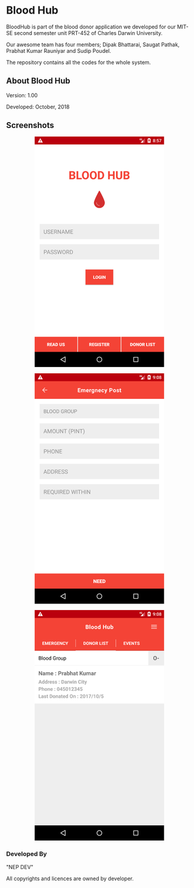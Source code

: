 # Blood Hub

BloodHub is part of the blood donor application we developed for our MIT-SE second semester unit PRT-452 of Charles Darwin University.

Our awesome team has four members; Dipak Bhattarai, Saugat Pathak, Prabhat Kumar Rauniyar and Sudip Poudel.

The repository contains all the codes for the whole system.

## About Blood Hub

Version: 1.00

Developed: October, 2018

## Screenshots

<p align="center">
  <img src="https://github.com/knightmstr/bloodhub/blob/master/Screenshot_HomePage.png" width="350"/>
 </p>
<p align="center">
  <img src="https://github.com/knightmstr/bloodhub/blob/master/Screenshot_EmergencyPost.png" width="350"/>
 </p>
 <p align="center">
  <img src="https://github.com/knightmstr/bloodhub/blob/master/Screenshot_DonorList.png" width="350"/>
 </p>

### Developed By

"NEP DEV"

All copyrights and licences are owned by developer.